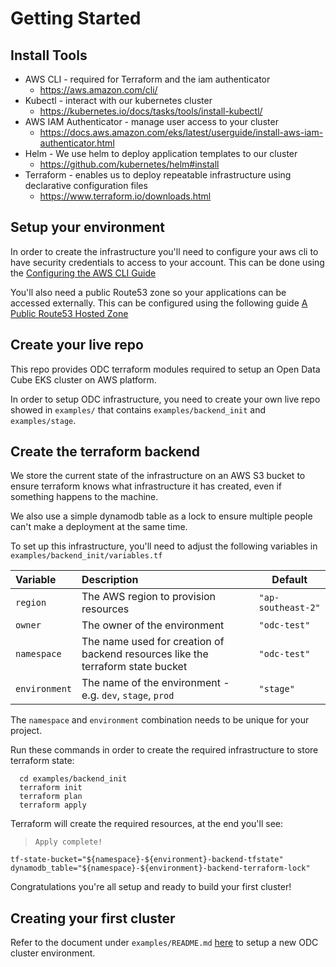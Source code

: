 # Getting Started

## Install Tools

* AWS CLI - required for Terraform and the iam authenticator
  * <https://aws.amazon.com/cli/>
* Kubectl - interact with our kubernetes cluster
  * <https://kubernetes.io/docs/tasks/tools/install-kubectl/>
* AWS IAM Authenticator - manage user access to your cluster
  * <https://docs.aws.amazon.com/eks/latest/userguide/install-aws-iam-authenticator.html>
* Helm - We use helm to deploy application templates to our cluster
  * <https://github.com/kubernetes/helm#install>
* Terraform - enables us to deploy repeatable infrastructure using declarative configuration files
  * <https://www.terraform.io/downloads.html>

## Setup your environment

In order to create the infrastructure you'll need to configure your aws cli to have security credentials to access to
your account. This can be done using the [Configuring the AWS CLI Guide](https://docs.aws.amazon.com/cli/latest/userguide/cli-chap-configure.html)

You'll also need a public Route53 zone so your applications can be accessed externally. This can be configured using
the following guide [A Public Route53 Hosted Zone](https://docs.aws.amazon.com/Route53/latest/DeveloperGuide/CreatingHostedZone.html)

## Create your live repo

This repo provides ODC terraform modules required to setup an Open Data Cube EKS cluster on AWS platform.

In order to setup ODC infrastructure, you need to create your own live repo showed in `examples/` that contains
`examples/backend_init` and `examples/stage`.

## Create the terraform backend

We store the current state of the infrastructure on an AWS S3 bucket to ensure terraform knows what infrastructure it
has created, even if something happens to the machine.

We also use a simple dynamodb table as a lock to ensure multiple people can't make a deployment at the same time.

To set up this infrastructure, you'll need to adjust the following variables in `examples/backend_init/variables.tf`

| Variable      | Description                                                                     | Default            |
| :---          | :---                                                                            | ---                |
| `region`      | The AWS region to provision resources                                           | `"ap-southeast-2"` |
| `owner`       | The owner of the environment                                                    | `"odc-test"`       |
| `namespace`   | The name used for creation of backend resources like the terraform state bucket | `"odc-test"`       |
| `environment` | The name of the environment - e.g. `dev`, `stage`, `prod`                       | `"stage"`          |

The `namespace` and `environment` combination needs to be unique for your project.

Run these commands in order to create the required infrastructure to store terraform state:

```shell script
  cd examples/backend_init
  terraform init
  terraform plan
  terraform apply
```

Terraform will create the required resources, at the end you'll see: 

> `Apply complete!`


```properties
tf-state-bucket="${namespace}-${environment}-backend-tfstate"
dynamodb_table="${namespace}-${environment}-backend-terraform-lock"
```

Congratulations you're all setup and ready to build your first cluster!

## Creating your first cluster

Refer to the document under `examples/README.md` [here](../examples/README.md) to setup a new ODC cluster environment.
